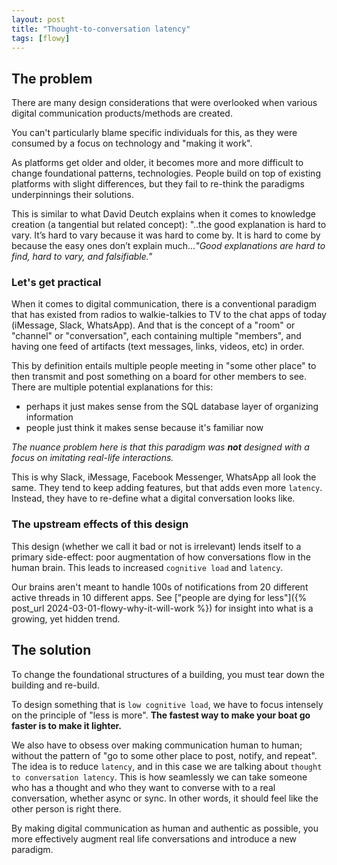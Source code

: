 ```yaml
---
layout: post
title: "Thought-to-conversation latency"
tags: [flowy]
---
```


## The problem
There are many design considerations that were overlooked when various digital communication products/methods are created.

You can't particularly blame specific individuals for this, as they were consumed by a focus on technology and "making it work".

As platforms get older and older, it becomes more and more difficult to change foundational patterns, technologies. People build on top of existing platforms with slight differences, but they fail to re-think the paradigms underpinnings their solutions.

This is similar to what David Deutch explains when it comes to knowledge creation (a tangential but related concept): "..the good explanation is hard to vary. It’s hard to vary because it was hard to come by. It is hard to come by because the easy ones don’t explain much..._"Good explanations are hard to find, hard to vary, and falsifiable."_

### Let's get practical
When it comes to digital communication, there is a conventional paradigm that has existed from radios to walkie-talkies to TV to the chat apps of today (iMessage, Slack, WhatsApp). And that is the concept of a "room" or "channel" or "conversation", each containing multiple "members", and having one feed of artifacts (text messages, links, videos, etc) in order.

This by definition entails multiple people meeting in "some other place" to then transmit and post something on a board for other members to see. There are multiple potential explanations for this:
- perhaps it just makes sense from the SQL database layer of organizing information
- people just think it makes sense because it's familiar now

_The nuance problem here is that this paradigm was **not** designed with a focus on imitating real-life interactions._

This is why Slack, iMessage, Facebook Messenger, WhatsApp all look the same. They tend to keep adding features, but that adds even more `latency`. Instead, they have to re-define what a digital conversation looks like.

### The upstream effects of this design
This design (whether we call it bad or not is irrelevant) lends itself to a primary side-effect: poor augmentation of how conversations flow in the human brain. This leads to increased `cognitive load` and `latency`.

Our brains aren't meant to handle 100s of notifications from 20 different active threads in 10 different apps. See ["people are dying for less"]({% post_url 2024-03-01-flowy-why-it-will-work %}) for insight into what is a growing, yet hidden trend.

## The solution

To change the foundational structures of a building, you must tear down the building and re-build.

To design something that is `low cognitive load`, we have to focus intensely on the principle of "less is more". **The fastest way to make your boat go faster is to make it lighter.**

We also have to obsess over making communication human to human; without the pattern of "go to some other place to post, notify, and repeat". The idea is to reduce `latency`, and in this case we are talking about `thought to conversation latency`. This is how seamlessly we can take someone who has a thought and who they want to converse with to a real conversation, whether async or sync. In other words, it should feel like the other person is right there.

By making digital communication as human and authentic as possible, you more effectively augment real life conversations and introduce a new paradigm.
